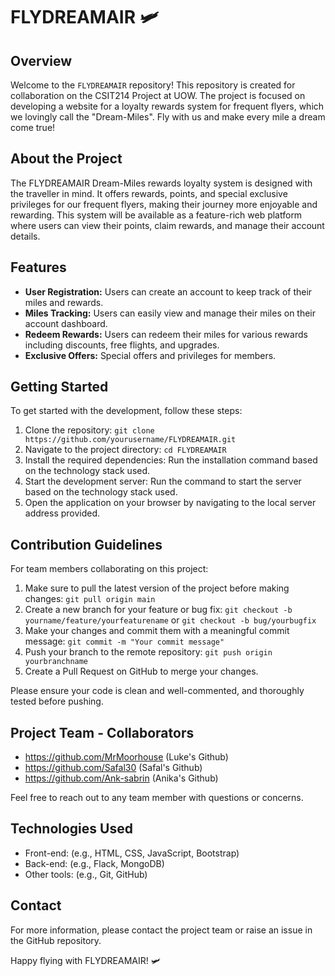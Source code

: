 # FLYDREAMAIR 🛩️

## Overview

Welcome to the `FLYDREAMAIR` repository! This repository is created for collaboration on the CSIT214 Project at UOW. The project is focused on developing a website for a loyalty rewards system for frequent flyers, which we lovingly call the "Dream-Miles". Fly with us and make every mile a dream come true!

## About the Project

The FLYDREAMAIR Dream-Miles rewards loyalty system is designed with the traveller in mind. It offers rewards, points, and special exclusive privileges for our frequent flyers, making their journey more enjoyable and rewarding. This system will be available as a feature-rich web platform where users can view their points, claim rewards, and manage their account details.

## Features

- **User Registration:** Users can create an account to keep track of their miles and rewards.
- **Miles Tracking:** Users can easily view and manage their miles on their account dashboard.
- **Redeem Rewards:** Users can redeem their miles for various rewards including discounts, free flights, and upgrades.
- **Exclusive Offers:** Special offers and privileges for members.

## Getting Started

To get started with the development, follow these steps:

1. Clone the repository: `git clone https://github.com/yourusername/FLYDREAMAIR.git`
2. Navigate to the project directory: `cd FLYDREAMAIR`
3. Install the required dependencies: Run the installation command based on the technology stack used.
4. Start the development server: Run the command to start the server based on the technology stack used.
5. Open the application on your browser by navigating to the local server address provided.

## Contribution Guidelines

For team members collaborating on this project:

1. Make sure to pull the latest version of the project before making changes: `git pull origin main`
2. Create a new branch for your feature or bug fix: `git checkout -b yourname/feature/yourfeaturename` or `git checkout -b bug/yourbugfix`
3. Make your changes and commit them with a meaningful commit message: `git commit -m "Your commit message"`
4. Push your branch to the remote repository: `git push origin yourbranchname`
5. Create a Pull Request on GitHub to merge your changes.

Please ensure your code is clean and well-commented, and thoroughly tested before pushing.

## Project Team - Collaborators

- https://github.com/MrMoorhouse (Luke's Github)
- https://github.com/Safal30 (Safal's Github)
- https://github.com/Ank-sabrin (Anika's Github)


Feel free to reach out to any team member with questions or concerns.

## Technologies Used

- Front-end: (e.g., HTML, CSS, JavaScript, Bootstrap)
- Back-end: (e.g., Flack, MongoDB)
- Other tools: (e.g., Git, GitHub)

## Contact

For more information, please contact the project team or raise an issue in the GitHub repository.

Happy flying with FLYDREAMAIR! 🛩️
